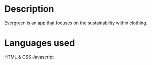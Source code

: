 # Description
Evergreen is an app that focuses on the sustainability within clothing.

# Languages used
HTML & CSS
Javascript
